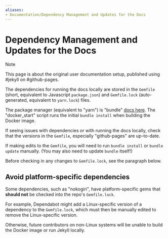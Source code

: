 ```yaml
---
aliases:
- Documentation/Dependency Management and Updates for the Docs
---
```


# Dependency Management and Updates for the Docs

> [!Note]
> This page is about the original user documentation setup, published using #jekyll on #github-pages.

The dependencies for running the docs locally are stored in the `Gemfile` (short, equivalent to Javascript `package.json`) and `Gemfile.lock` (auto-generated, equivalent to `yarn.lock`) files.

The package manager (equivalent to "yarn") is "bundle" [docs here](https://bundler.io/guides/using_bundler_in_applications.html#recommended-workflow). The "docker_start" script runs the initial
`bundle install` when building the Docker image.

If seeing issues with dependencies or with running the docs locally, check that the versions in the `Gemfile`, especially "github-pages" are up-to-date.

If making edits to the `Gemfile`, you
will need to run `bundle install` or `bundle update` manually. (You may also need to update `bundle` itself!)

Before checking in any changes to `Gemfile.lock`, see the paragraph below.

## Avoid platform-specific dependencies

Some dependencies, such as "nokogiri", have platform-specific gems that **should not** be checked into the repo's `Gemfile.lock`.

For example, Dependabot might add a Linux-specific version of a dependency to the `Gemfile.lock`, which must then be manually edited to remove the Linux-specific version.

Otherwise, future contributors on non-Linux systems will be unable to build the Docker image or run Jekyll locally.
